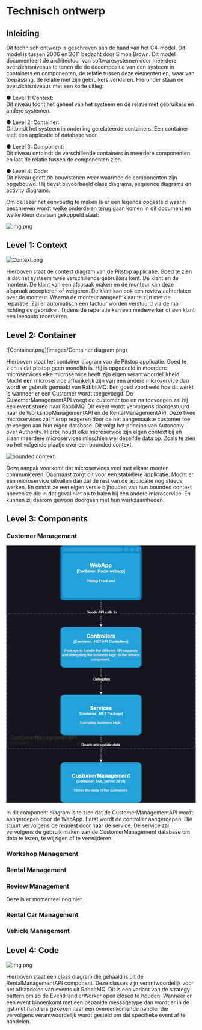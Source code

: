 ﻿# Technisch ontwerp
## Inleiding
Dit technisch ontwerp is geschreven aan de hand van het C4-model. Dit model is tussen
2006 en 2011 bedacht door Simon Brown. Dit model documenteert de architectuur van
softwaresystemen door meerdere overzichtsniveaus te tonen die de decompositie van een
systeem in containers en componenten, de relatie tussen deze elementen en, waar van
toepassing, de relatie met zijn gebruikers verklaren. Hieronder staan de overzichtsniveaus
met een korte uitleg:

● Level 1: Context: <br>
Dit niveau toont het geheel van het systeem en de relatie met
gebruikers en andere systemen.

● Level 2: Container: <br>
Ontbindt het systeem in onderling gerelateerde containers. Een
container stelt een applicatie of database voor.

● Level 3: Component: <br>
Dit niveau ontbindt de verschillende containers in meerdere
componenten en laat de relatie tussen de componenten zien.

● Level 4: Code: <br>
Dit niveau geeft de bouwstenen weer waarmee de componenten zijn
opgebouwd. Hij bevat bijvoorbeeld class diagrams, sequence diagrams en activity
diagrams.

Om de lezer het eenvoudig te maken is er een legenda opgesteld waarin beschreven wordt
welke onderdelen terug gaan komen in dit document en welke kleur daaraan gekoppeld
staat:

![img.png](img.png)

## Level 1: Context

![Context.png](Context.png)

Hierboven staat de context diagram van de Pitstop applicatie. Goed te zien is dat het systeem twee verschillende gebruikers kent.
De klant en de monteur. De klant kan een afspraak maken en de monteur kan deze afspraak accepteren of weigeren. 
De klant kan ook een review achterlaten over de monteur. Waarna de monteur aangeeft klaar te zijn met de reparatie. Zal
er automatisch een factuur worden verstuurd via de mail richting de gebruiker. Tijdens de reperatie kan een medewerker of een klant
een leenauto reserveren. 


## Level 2: Container
![Container.png](images/Container diagram.png)

Hierboven staat het container diagram van de Pitstop applicatie. Goed te zien is dat pitstop geen monolith is. Hij is
opgedeeld in meerdere microservices elke microservice heeft zijn eigen verantwoordelijkheid. Mocht een microservice afhankelijk
zijn van een andere microservice dan wordt er gebruik gemaakt van RabbitMQ. Een goed voorbeeld hoe dit werkt is wanneer er een Customer wordt
toegevoegd. De CustomerManagementAPI voegt de customer toe en na toevoegen zal hij een event sturen naar RabbiMQ. Dit event
wordt vervolgens doorgestuurd naar de WorkshopManagementAPI en de RentalManagementAPI. Deze twee microservices zal hierop reageren
door de net aangemaakte customer toe te voegen aan hun eigen database. Dit volgt het principe van Autonomy over Authority.
Hierbij houdt elke microservice zijn eigen context bij en slaan meerdere microservices misschien wel dezelfde data op. Zoals te zien
op het volgende plaatje over een bounded context.

![bounded context](/images/bounded_context.png)

Deze aanpak voorkomt dat microservices veel met elkaar moeten communiceren. Daarnaast zorgt dit voor een stabielere applicatie.
Mocht er een microservice uitvallen dan zal de rest van de applicatie nog steeds werken. En omdat ze een eigen versie bijhouden
van hun bounded context hoeven ze die in dat geval niet op te halen bij een andere microservice. En kunnen zij daarom gewoon
doorgaan met hun werkzaamheden.

## Level 3: Components

### Customer Management

![Component diagram CustomerManagementAPI.drawio.png](images%2FComponent%20diagram%20CustomerManagementAPI.drawio.png)

In dit component diagram is te zien dat de CustomerManagementAPI wordt aangeroepen door de WebApp. Eerst wordt de controller aangeroepen. Die stuurt vervolgens de request door naar de service. De service zal vervolgens de gebruik maken van de CustomerManagement database om data te lezen, te wijzigen of te verwijderen.

### Workshop Management

### Rental Management

### Review Management

Deze is er momenteel nog niet.

### Rental Car Management

### Vehicle Management

## Level 4: Code
![img.png](images/eventhandler.png)

Hierboven staat een class diagram die gehaald is uit de RentalManagementAPI component. Deze classes zijn verantwoordelijk
voor het afhandelen van events uit RabbitMQ. Dit is een variant van de strategy pattern om zo de
EventHandlerWorker open closed te houden. Wanneer er een event binnenkomt met een bepaalde messagetype dan wordt er in de
lijst met handlers gekeken naar een overeenkomende handler die vervolgens verantwoordelijk wordt gesteld om dat specifieke
event af te handelen.